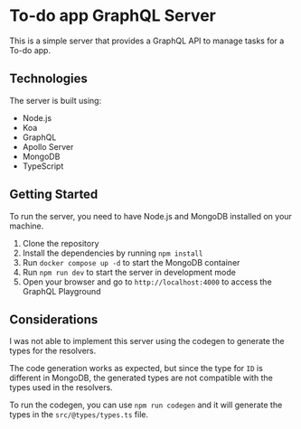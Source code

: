 # To-do app GraphQL Server

This is a simple server that provides a GraphQL API to manage tasks for a To-do app.

## Technologies

The server is built using:

- Node.js
- Koa
- GraphQL
- Apollo Server
- MongoDB
- TypeScript

## Getting Started

To run the server, you need to have Node.js and MongoDB installed on your machine.

1. Clone the repository
2. Install the dependencies by running `npm install`
3. Run `docker compose up -d` to start the MongoDB container
4. Run `npm run dev` to start the server in development mode
5. Open your browser and go to `http://localhost:4000` to access the GraphQL Playground

## Considerations

I was not able to implement this server using the codegen to generate the types for the resolvers.

The code generation works as expected, but since the type for `ID` is different in MongoDB, the generated types are not compatible with the types used in the resolvers.

To run the codegen, you can use `npm run codegen` and it will generate the types in the `src/@types/types.ts` file.
